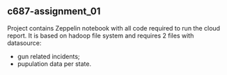 ## c687-assignment_01

Project contains Zeppelin notebook with all code required to run the cloud report. It is based on hadoop file system and requires 2 files with datasource:
- gun related incidents;
- pupulation data per state.

